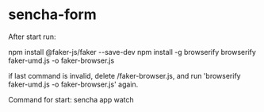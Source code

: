 ﻿# sencha-form
After start run:

npm install @faker-js/faker --save-dev
npm install -g browserify
browserify faker-umd.js -o faker-browser.js

if last command is invalid, delete /faker-browser.js,
and run 'browserify faker-umd.js -o faker-browser.js' again.

Command for start: sencha app watch

